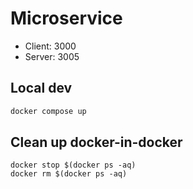 # Microservice 

* Client: 3000
* Server: 3005

## Local dev

```bash
docker compose up
```

## Clean up docker-in-docker

```
docker stop $(docker ps -aq)
docker rm $(docker ps -aq)
```
